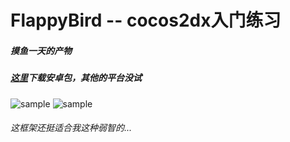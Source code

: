# FlappyBird -- cocos2dx入门练习

##### 摸鱼一天的产物

##### [这里](https://github.com/lywbh/FlappyBird/releases)下载安卓包，其他的平台没试

![sample](https://puu.sh/Eh2bk/c88b26cba1.png)
![sample](https://puu.sh/Eh2bl/c320d3d29b.png)

###### 这框架还挺适合我这种弱智的...
